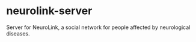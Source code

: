 # neurolink-server
Server for NeuroLink, a social network for people affected by neurological diseases.
